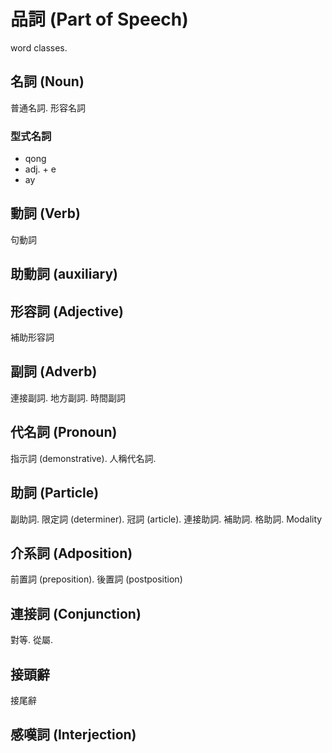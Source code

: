 # 品詞 (Part of Speech)

word classes.

## 名詞 (Noun)

普通名詞. 形容名詞

### 型式名詞

* qong
* adj. + e
* ay

## 動詞 (Verb)

句動詞

## 助動詞 (auxiliary)

## 形容詞 (Adjective)

補助形容詞

## 副詞 (Adverb)

連接副詞. 地方副詞. 時間副詞

## 代名詞 (Pronoun)

指示詞 (demonstrative). 人稱代名詞.

## 助詞 (Particle)

副助詞. 限定詞 (determiner). 冠詞 (article). 連接助詞. 補助詞. 格助詞. Modality

## 介系詞 (Adposition)

前置詞 (preposition). 後置詞 (postposition)

## 連接詞 (Conjunction)

對等. 從屬.

## 接頭辭

接尾辭

## 感嘆詞 (Interjection)
